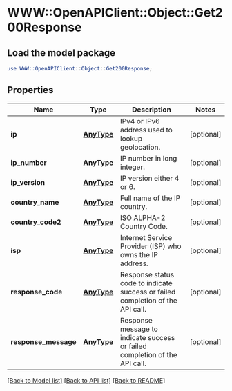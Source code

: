 # WWW::OpenAPIClient::Object::Get200Response

## Load the model package
```perl
use WWW::OpenAPIClient::Object::Get200Response;
```

## Properties
Name | Type | Description | Notes
------------ | ------------- | ------------- | -------------
**ip** | [**AnyType**](.md) | IPv4 or IPv6 address used to lookup geolocation. | [optional] 
**ip_number** | [**AnyType**](.md) | IP number in long integer. | [optional] 
**ip_version** | [**AnyType**](.md) | IP version either 4 or 6. | [optional] 
**country_name** | [**AnyType**](.md) | Full name of the IP country. | [optional] 
**country_code2** | [**AnyType**](.md) | ISO ALPHA-2 Country Code. | [optional] 
**isp** | [**AnyType**](.md) | Internet Service Provider (ISP) who owns the IP address. | [optional] 
**response_code** | [**AnyType**](.md) | Response status code to indicate success or failed completion of the API call. | [optional] 
**response_message** | [**AnyType**](.md) | Response message to indicate success or failed completion of the API call. | [optional] 

[[Back to Model list]](../README.md#documentation-for-models) [[Back to API list]](../README.md#documentation-for-api-endpoints) [[Back to README]](../README.md)


